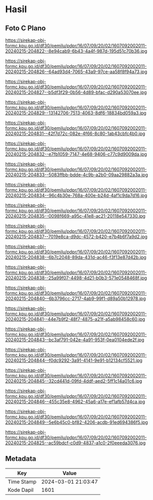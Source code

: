 # Hasil

## Foto C Plano

https://sirekap-obj-formc.kpu.go.id/df30/pemilu/pdpr/16/07/09/20/02/1607092002011-20240215-204822--8e94cab9-6b43-4a4f-987d-195d51c70b36.jpg

https://sirekap-obj-formc.kpu.go.id/df30/pemilu/pdpr/16/07/09/20/02/1607092002011-20240215-204826--64ad93d4-7065-43a9-97ce-aa58f8f94a73.jpg

https://sirekap-obj-formc.kpu.go.id/df30/pemilu/pdpr/16/07/09/20/02/1607092002011-20240215-204827--b5df3f29-0b56-4d89-bfac-d290a53070ee.jpg

https://sirekap-obj-formc.kpu.go.id/df30/pemilu/pdpr/16/07/09/20/02/1607092002011-20240215-204829--13142706-7513-4063-8df6-18834bd059a3.jpg

https://sirekap-obj-formc.kpu.go.id/df30/pemilu/pdpr/16/07/09/20/02/1607092002011-20240215-204831--42f7d72c-082e-4f66-8c80-1ab43cbfc4b0.jpg

https://sirekap-obj-formc.kpu.go.id/df30/pemilu/pdpr/16/07/09/20/02/1607092002011-20240215-204832--e7fb1059-7147-4e68-9406-c77c9d9009da.jpg

https://sirekap-obj-formc.kpu.go.id/df30/pemilu/pdpr/16/07/09/20/02/1607092002011-20240215-204833--5083ffbb-bdde-4c9b-a2b0-09aa29882a3a.jpg

https://sirekap-obj-formc.kpu.go.id/df30/pemilu/pdpr/16/07/09/20/02/1607092002011-20240215-204834--96c4b30e-768a-400e-b24d-4af1c9da7d16.jpg

https://sirekap-obj-formc.kpu.go.id/df30/pemilu/pdpr/16/07/09/20/02/1607092002011-20240215-204835--0098f669-a95c-41e8-ac21-20118e547330.jpg

https://sirekap-obj-formc.kpu.go.id/df30/pemilu/pdpr/16/07/09/20/02/1607092002011-20240215-204837--7019e8ca-d9dc-4572-b420-e7b4b6f7a9d2.jpg

https://sirekap-obj-formc.kpu.go.id/df30/pemilu/pdpr/16/07/09/20/02/1607092002011-20240215-204838--6b7c2048-89da-431d-ac46-f3f13e87d42b.jpg

https://sirekap-obj-formc.kpu.go.id/df30/pemilu/pdpr/16/07/09/20/02/1607092002011-20240215-204838--25a99f07-4498-4d21-b0b3-571e0548468f.jpg

https://sirekap-obj-formc.kpu.go.id/df30/pemilu/pdpr/16/07/09/20/02/1607092002011-20240215-204840--6b3796cc-2717-4ab9-99f1-d89a50b12978.jpg

https://sirekap-obj-formc.kpu.go.id/df30/pemilu/pdpr/16/07/09/20/02/1607092002011-20240215-204841--44e7b9f2-48f7-4875-a21f-a5ab98458c60.jpg

https://sirekap-obj-formc.kpu.go.id/df30/pemilu/pdpr/16/07/09/20/02/1607092002011-20240215-204843--bc3af791-042e-4a91-953f-0ea0104ede2f.jpg

https://sirekap-obj-formc.kpu.go.id/df30/pemilu/pdpr/16/07/09/20/02/1607092002011-20240215-204844--f0dc9292-3a91-4141-9e91-b12134cf5521.jpg

https://sirekap-obj-formc.kpu.go.id/df30/pemilu/pdpr/16/07/09/20/02/1607092002011-20240215-204845--32cd441d-09fd-4ddf-aed2-5ff1c14a01c6.jpg

https://sirekap-obj-formc.kpu.go.id/df30/pemilu/pdpr/16/07/09/20/02/1607092002011-20240215-204846--455c35e8-4962-45a6-a17e-ef1afb57d4ca.jpg

https://sirekap-obj-formc.kpu.go.id/df30/pemilu/pdpr/16/07/09/20/02/1607092002011-20240215-204849--5e6b45c0-bf82-4206-acdb-91ed694386f5.jpg

https://sirekap-obj-formc.kpu.go.id/df30/pemilu/pdpr/16/07/09/20/02/1607092002011-20240215-204825--ac59bdcf-c0d9-4837-a1c0-2f0eeeda3076.jpg


## Metadata

| Key        | Value               |
| ---------- | ------------------- |
| Time Stamp | 2024-03-01 21:03:47 |
| Kode Dapil | 1601                |



